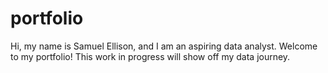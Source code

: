 # portfolio

Hi, my name is Samuel Ellison, and I am an aspiring data analyst. Welcome to my portfolio! This work in progress will show off my data journey.
